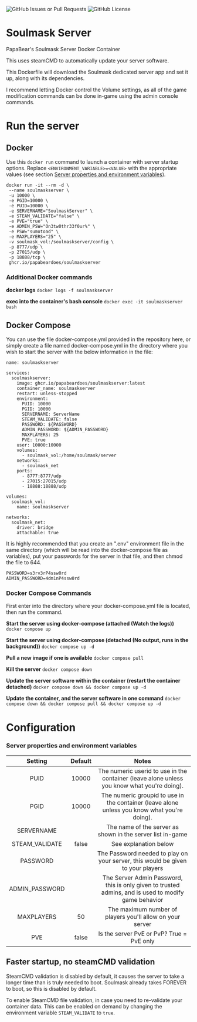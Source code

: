 ![GitHub Issues or Pull Requests](https://img.shields.io/github/issues/papabeardoes/soulmask-server)
![GitHub License](https://img.shields.io/github/license/papabeardoes/soulmaskserver)

# Soulmask Server
PapaBear's Soulmask Server Docker Container

This uses steamCMD to automatically update your server software.

This Dockerfile will download the Soulmask dedicated server app and set it up, along with its dependencies.

I recommend letting Docker control the Volume settings, as all of the game modification commands can be done in-game using the admin console commands.

# Run the server
<a name="DockerRun"></a>
## Docker
Use this `docker run` command to launch a container with server startup options.
Replace `<ENVIRONMENT_VARIABLE>=<VALUE>` with the appropriate values (see section [Server properties and environment variables](#PropertiesVariables)).

```
docker run -it --rm -d \
 --name soulmaskserver \
 -u 10000 \
 -e PGID=10000 \
 -e PUID=10000 \
 -e SERVERNAME="SoulmaskServer" \
 -e STEAM_VALIDATE="false" \
 -e PVE="true" \
 -e ADMIN_PSW="On3tw0thr33f0ur%" \
 -e PSW="sumotoad" \
 -e MAXPLAYERS="25" \
 -v soulmask_vol:/soulmaskserver/config \
 -p 8777/udp \
 -p 27015/udp \
 -p 18888/tcp \
 ghcr.io/papabeardoes/soulmaskserver
```

### Additional Docker commands
<a name="DockerRunCommands"></a>
**docker logs**
`docker logs -f soulmaskserver`

**exec into the container's bash console**
`docker exec -it soulmaskserver bash`

## Docker Compose
<a name="DockerCompose"></a>
You can use the file docker-compose.yml provided in the repository here, or simply create a file named docker-compose.yml in the directory where you wish to start the server with the below information in the file:

```
name: soulmaskserver

services:
  soulmaskserver:
    image: ghcr.io/papabeardoes/soulmaskserver:latest
    container_name: soulmaskserver
    restart: unless-stopped
    environment:
      PUID: 10000
      PGID: 10000
      SERVERNAME: ServerName
      STEAM_VALIDATE: false
      PASSWORD: ${PASSWORD}
      ADMIN_PASSWORD: ${ADMIN_PASSWORD}
      MAXPLAYERS: 25
      PVE: true
    user: 10000:10000
    volumes:
      - soulmask_vol:/home/soulmask/server
    networks:
      - soulmask_net
    ports:
      - 8777:8777/udp
      - 27015:27015/udp
      - 18888:18888/udp

volumes:
  soulmask_vol:
    name: soulmaskserver

networks:
  soulmask_net:
    driver: bridge
    attachable: true
```

It is highly recommended that you create an ".env" environment file in the same directory (which will be read into the docker-compose file as variables), put your passwords for the server in that file, and then chmod the file to 644.

```
PASSWORD=s3rv3rP4ssw0rd
ADMIN_PASSWORD=4dm1nP4ssw0rd
```

### Docker Compose Commands
<a name="DockerComposeCommands"></a>
First enter into the directory where your docker-compose.yml file is located, then run the command.

**Start the server using docker-compose (attached (Watch the logs))**
`docker compose up`

**Start the server using docker-compose (detached (No output, runs in the background))**
`docker compose up -d`

**Pull a new image if one is available**
`docker compose pull`

**Kill the server**
`docker compose down`

**Update the server software within the container (restart the container detached)**
`docker compose down && docker compose up -d`

**Update the container, and the server software in one command**
`docker compose down && docker compose pull && docker compose up -d`

# Configuration
<a name="PropertiesVariables"></a>
### Server properties and environment variables
| Setting | Default | Notes |
| :-----: | :-----: | :---: |
| PUID | 10000 | The numeric userid to use in the container (leave alone unless you know what you're doing). |
| PGID | 10000 | The numeric groupid to use in the container (leave alone unless you know what you're doing). |
| SERVERNAME |  | The name of the server as shown in the server list in-game |
| STEAM_VALIDATE | false | See explanation below |
| PASSWORD |  | The Password needed to play on your server, this would be given to your players |
| ADMIN_PASSWORD | | The Server Admin Password, this is only given to trusted admins, and is used to modify game behavior |
| MAXPLAYERS | 50 | The maximum number of players you'll allow on your server |
| PVE | false | Is the server PvE or PvP? True = PvE only |

## Faster startup, no steamCMD validation
<a name="SteamValidation"></a>
SteamCMD validation is disabled by default, it causes the server to take a longer time than is truly needed to boot. Soulmask already takes FOREVER to boot, so this is disabled by default.

To enable SteamCMD file validation, in case you need to re-validate your container data. This can be enabled on demand by changing the environment variable `STEAM_VALIDATE` to `true`.